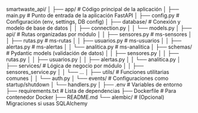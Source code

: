 smartwaste_api/
│
├── app/                       # Código principal de la aplicación
│   ├── main.py                # Punto de entrada de la aplicación FastAPI
│   ├── config.py              # Configuración (env, settings, DB config)
│   ├── database/              # Conexión y modelo de base de datos
│   │   ├── connection.py
│   │   └── models.py
│   ├── api/                   # Rutas organizadas por módulo
│   │   ├── sensores.py        # ms-sensores
│   │   ├── rutas.py           # ms-rutas
│   │   ├── usuarios.py        # ms-usuarios
│   │   ├── alertas.py         # ms-alertas
│   │   └── analitica.py       # ms-analitica
│   ├── schemas/               # Pydantic models (validación de datos)
│   │   ├── sensores.py
│   │   ├── rutas.py
│   │   ├── usuarios.py
│   │   ├── alertas.py
│   │   └── analitica.py
│   ├── services/              # Lógica de negocio por módulo
│   │   ├── sensores_service.py
│   │   └── ...
│   ├── utils/                 # Funciones utilitarias comunes
│   │   └── auth.py
│   └── events/                # Configuraciones como startup/shutdown
│       └── handlers.py
│
├── .env                       # Variables de entorno
├── requirements.txt           # Lista de dependencias
├── Dockerfile                 # Para contenedor Docker
├── README.md
└── alembic/                   # (Opcional) Migraciones si usas SQLAlchemy